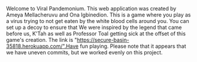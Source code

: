 
Welcome to Viral Pandemonium. This web application was created by Ameya Mellacheruvu and Ona Igbinedion. This is a game where you play as a virus trying to not get eaten by the white blood cells around you. You can set up a decoy to ensure that  We were inspired by the legend that came before us, K'Tah as well as Professor Toal getting sick at the offset of this game's creation. The link is "https://secure-basin-35818.herokuapp.com/".Have fun playing. Please note that it appears that we have uneven commits, but we worked evenly on this project.
